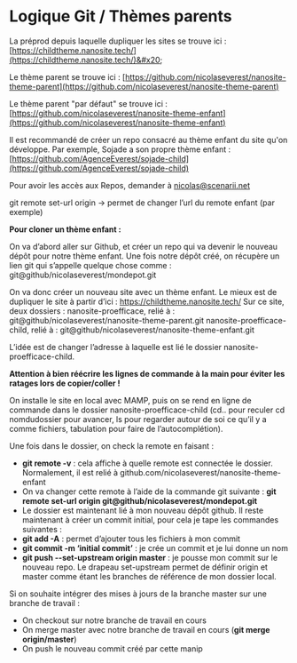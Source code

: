 # Logique Git / Thèmes parents

La préprod depuis laquelle dupliquer les sites se trouve ici : [https://childtheme.nanosite.tech/](https://childtheme.nanosite.tech/)&#x20;

Le thème parent se trouve ici  : [https://github.com/nicolaseverest/nanosite-theme-parent](https://github.com/nicolaseverest/nanosite-theme-parent)

Le thème parent "par défaut" se trouve ici : [https://github.com/nicolaseverest/nanosite-theme-enfant](https://github.com/nicolaseverest/nanosite-theme-enfant)

Il est recommandé de créer un repo consacré au thème enfant du site qu'on développe. Par exemple, Sojade a son propre thème enfant : [https://github.com/AgenceEverest/sojade-child](https://github.com/AgenceEverest/sojade-child)





Pour avoir les accès aux Repos, demander à nicolas@scenarii.net

git remote set-url origin -> permet de changer l’url du remote enfant (par exemple)

**Pour cloner un thème enfant :**

On va d’abord aller sur Github, et créer un repo qui va devenir le nouveau dépôt pour notre thème enfant. Une fois notre dépôt créé, on récupère un lien git qui s’appelle quelque chose comme : git@github/nicolaseverest/mondepot.git

On va donc créer un nouveau site avec un thème enfant. Le mieux est de dupliquer le site à partir d’ici : https://childtheme.nanosite.tech/ Sur ce site, deux dossiers : nanosite-proefficace, relié à : git@github/nicolaseverest/nanosite-theme-parent.git nanosite-proefficace-child, relié à : git@github/nicolaseverest/nanosite-theme-enfant.git

L’idée est de changer l’adresse à laquelle est lié le dossier nanosite-proefficace-child.

**Attention à bien réécrire les lignes de commande à la main pour éviter les ratages lors de copier/coller !**

On installe le site en local avec MAMP, puis on se rend en ligne de commande dans le dossier nanosite-proefficace-child (cd.. pour reculer cd nomdudossier pour avancer, ls pour regarder autour de soi ce qu’il y a comme fichiers, tabulation pour faire de l’autocomplétion).

Une fois dans le dossier, on check la remote en faisant :&#x20;

* **git remote -v** : cela affiche à quelle remote est connectée le dossier. Normalement, il est relié à github.com/nicolaseverest/nanosite-theme-enfant&#x20;
* On va changer cette remote à l’aide de la commande git suivante : **git remote set-url origin git@github/nicolaseverest/mondepot.git**&#x20;
* Le dossier est maintenant lié à mon nouveau dépôt github. Il reste maintenant à créer un commit initial, pour cela je tape les commandes suivantes :&#x20;
* **git add -A** : permet d’ajouter tous les fichiers à mon commit&#x20;
* **git commit -m ‘initial commit’** : je crée un commit et je lui donne un nom&#x20;
* **git push --set-upstream origin master** : je pousse mon commit sur le nouveau repo. Le drapeau set-upstream permet de définir origin et master comme étant les branches de référence de mon dossier local.



Si on souhaite intégrer des mises à jours de la branche master sur une branche de travail :&#x20;

* On checkout sur notre branche de travail en cours
* On merge master avec notre branche de travail en cours (**git merge origin/master**)
* On push le nouveau commit créé par cette manip
